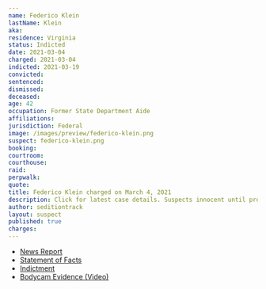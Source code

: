 ```yaml
---
name: Federico Klein
lastName: Klein
aka:
residence: Virginia
status: Indicted
date: 2021-03-04
charged: 2021-03-04
indicted: 2021-03-19
convicted: 
sentenced: 
dismissed: 
deceased:
age: 42
occupation: Former State Department Aide
affiliations:
jurisdiction: Federal
image: /images/preview/federico-klein.png
suspect: federico-klein.png
booking:
courtroom:
courthouse:
raid:
perpwalk:
quote:
title: Federico Klein charged on March 4, 2021
description: Click for latest case details. Suspects innocent until proven guilty.
author: seditiontrack
layout: suspect
published: true
charges:
---
```

- [News Report](https://abcnews.go.com/US/fbi-arrests-trump-appointee-federico-klein-connection-capitol/story?id=76271003)
- [Statement of Facts](https://www.justice.gov/usao-dc/case-multi-defendant/file/1374456/download)
- [Indictment](https://www.justice.gov/usao-dc/case-multi-defendant/file/1378366/download)
- [Bodycam Evidence (Video)](https://twitter.com/MacFarlaneNews/status/1410678122752708614)
